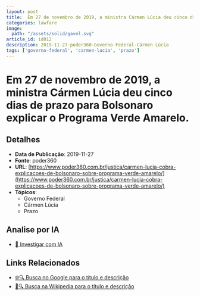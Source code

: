 ```yaml
---
layout: post
title:  Em 27 de novembro de 2019, a ministra Cármen Lúcia deu cinco dias de prazo para Bolsonaro explicar o Programa Verde Amarelo.
categories: lawfare
image: 
  path: "/assets/solid/gavel.svg"
article_id: id012
description: 2019-11-27-poder360-Governo Federal-Cármen Lúcia
tags: ['governo-federal', 'carmen-lucia', 'prazo']
---
```


# Em 27 de novembro de 2019, a ministra Cármen Lúcia deu cinco dias de prazo para Bolsonaro explicar o Programa Verde Amarelo.

## Detalhes
- **Data de Publicação**: 2019-11-27
- **Fonte**: poder360
- **URL**: [https://www.poder360.com.br/justica/carmen-lucia-cobra-explicacoes-de-bolsonaro-sobre-programa-verde-amarelo/](https://www.poder360.com.br/justica/carmen-lucia-cobra-explicacoes-de-bolsonaro-sobre-programa-verde-amarelo/)
- **Tópicos**:
  - Governo Federal
  - Cármen Lúcia
  - Prazo

## Analise por IA
- [🤖 Investigar com IA](https://www.perplexity.ai/search?q=%22not%C3%ADcia%20artigo%20Brasil%22%20Em%2027%20de%20novembro%20de%202019%2C%20a%20ministra%20C%C3%A1rmen%20L%C3%BAcia%20deu%20cinco%20dias%20de%20prazo%20para%20Bolsonaro%20explicar%20o%20Programa%20Verde%20Amarelo.%20poder360%202019-11-27)

## Links Relacionados
- [🌐🔍 Busca no Google para o título e descrição](https://www.google.com/search?q=%22not%C3%ADcia%20artigo%20Brasil%22%20Em%2027%20de%20novembro%20de%202019%2C%20a%20ministra%20C%C3%A1rmen%20L%C3%BAcia%20deu%20cinco%20dias%20de%20prazo%20para%20Bolsonaro%20explicar%20o%20Programa%20Verde%20Amarelo.%20poder360%202019-11-27)
- [📖🔍 Busca na Wikipedia para o título e descrição](https://pt.wikipedia.org/w/index.php?search=%22not%C3%ADcia%20artigo%20Brasil%22%20Em%2027%20de%20novembro%20de%202019%2C%20a%20ministra%20C%C3%A1rmen%20L%C3%BAcia%20deu%20cinco%20dias%20de%20prazo%20para%20Bolsonaro%20explicar%20o%20Programa%20Verde%20Amarelo.%20poder360%202019-11-27)

